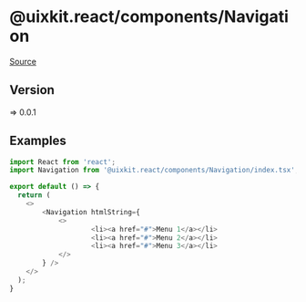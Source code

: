 # @uixkit.react/components/Navigation

[Source](https://github.com/xizon/uix-kit-react/tree/main/src/client/components/Navigation)

## Version

=> 0.0.1

## Examples

```js
import React from 'react';
import Navigation from '@uixkit.react/components/Navigation/index.tsx';

export default () => {
  return (
    <>
		<Navigation htmlString={
			<>
					<li><a href="#">Menu 1</a></li>
					<li><a href="#">Menu 2</a></li>
					<li><a href="#">Menu 3</a></li>  
			</>
		} />
    </>
  );
}

```